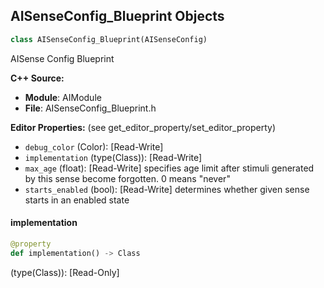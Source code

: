## AISenseConfig_Blueprint Objects

```python
class AISenseConfig_Blueprint(AISenseConfig)
```

AISense Config Blueprint

**C++ Source:**

- **Module**: AIModule
- **File**: AISenseConfig_Blueprint.h

**Editor Properties:** (see get_editor_property/set_editor_property)

- ``debug_color`` (Color):  [Read-Write]
- ``implementation`` (type(Class)):  [Read-Write]
- ``max_age`` (float):  [Read-Write] specifies age limit after stimuli generated by this sense become forgotten. 0 means "never"
- ``starts_enabled`` (bool):  [Read-Write] determines whether given sense starts in an enabled state

<a id="unreal.AISenseConfig_Blueprint.implementation"></a>

#### implementation

```python
@property
def implementation() -> Class
```

(type(Class)):  [Read-Only]

<a id="unreal.AISenseConfig_Hearing"></a>